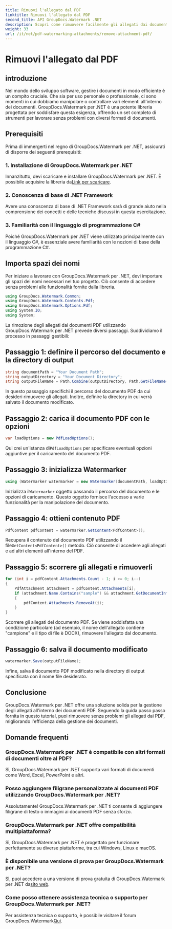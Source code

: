 ```yaml
---
title: Rimuovi l'allegato dal PDF
linktitle: Rimuovi l'allegato dal PDF
second_title: API GroupDocs.Watermark .NET
description: Scopri come rimuovere facilmente gli allegati dai documenti PDF utilizzando GroupDocs.Watermark per .NET. Migliora l'efficienza della gestione dei documenti.
weight: 33
url: /it/net/pdf-watermarking-attachments/remove-attachment-pdf/
---
```


# Rimuovi l'allegato dal PDF

## introduzione
Nel mondo dello sviluppo software, gestire i documenti in modo efficiente è un compito cruciale. Che sia per uso personale o professionale, ci sono momenti in cui dobbiamo manipolare o controllare vari elementi all'interno dei documenti. GroupDocs.Watermark per .NET è una potente libreria progettata per soddisfare questa esigenza, offrendo un set completo di strumenti per lavorare senza problemi con diversi formati di documenti.
## Prerequisiti
Prima di immergerti nel regno di GroupDocs.Watermark per .NET, assicurati di disporre dei seguenti prerequisiti:
### 1. Installazione di GroupDocs.Watermark per .NET
 Innanzitutto, devi scaricare e installare GroupDocs.Watermark per .NET. È possibile acquisire la libreria da[Link per scaricare](https://releases.groupdocs.com/Watermark/net/).
### 2. Conoscenza di base di .NET Framework
Avere una conoscenza di base di .NET Framework sarà di grande aiuto nella comprensione dei concetti e delle tecniche discussi in questa esercitazione.
### 3. Familiarità con il linguaggio di programmazione C#
Poiché GroupDocs.Watermark per .NET viene utilizzato principalmente con il linguaggio C#, è essenziale avere familiarità con le nozioni di base della programmazione C#.

## Importa spazi dei nomi
Per iniziare a lavorare con GroupDocs.Watermark per .NET, devi importare gli spazi dei nomi necessari nel tuo progetto. Ciò consente di accedere senza problemi alle funzionalità fornite dalla libreria.

```csharp
using GroupDocs.Watermark.Common;
using GroupDocs.Watermark.Contents.Pdf;
using GroupDocs.Watermark.Options.Pdf;
using System.IO;
using System;
```
La rimozione degli allegati dai documenti PDF utilizzando GroupDocs.Watermark per .NET prevede diversi passaggi. Suddividiamo il processo in passaggi gestibili:
## Passaggio 1: definire il percorso del documento e la directory di output
```csharp
string documentPath = "Your Document Path";
string outputDirectory = "Your Document Directory";
string outputFileName = Path.Combine(outputDirectory, Path.GetFileName(documentPath));
```
In questo passaggio specifichi il percorso del documento PDF da cui desideri rimuovere gli allegati. Inoltre, definire la directory in cui verrà salvato il documento modificato.
## Passaggio 2: carica il documento PDF con le opzioni
```csharp
var loadOptions = new PdfLoadOptions();
```
 Qui crei un'istanza di`PdfLoadOptions` per specificare eventuali opzioni aggiuntive per il caricamento del documento PDF.
## Passaggio 3: inizializza Watermarker
```csharp
using (Watermarker watermarker = new Watermarker(documentPath, loadOptions))
```
 Inizializza il`Watermarker` oggetto passando il percorso del documento e le opzioni di caricamento. Questo oggetto fornisce l'accesso a varie funzionalità per la manipolazione del documento.
## Passaggio 4: ottieni contenuto PDF
```csharp
PdfContent pdfContent = watermarker.GetContent<PdfContent>();
```
 Recupera il contenuto del documento PDF utilizzando il file`GetContent<PdfContent>()` metodo. Ciò consente di accedere agli allegati e ad altri elementi all'interno del PDF.
## Passaggio 5: scorrere gli allegati e rimuoverli
```csharp
for (int i = pdfContent.Attachments.Count - 1; i >= 0; i--)
{
    PdfAttachment attachment = pdfContent.Attachments[i];
    if (attachment.Name.Contains("sample") && attachment.GetDocumentInfo().FileType == FileType.DOCX)
    {
        pdfContent.Attachments.RemoveAt(i);
    }
}
```
Scorrere gli allegati del documento PDF. Se viene soddisfatta una condizione particolare (ad esempio, il nome dell'allegato contiene "campione" e il tipo di file è DOCX), rimuovere l'allegato dal documento.
## Passaggio 6: salva il documento modificato
```csharp
watermarker.Save(outputFileName);
```
Infine, salva il documento PDF modificato nella directory di output specificata con il nome file desiderato.

## Conclusione
GroupDocs.Watermark per .NET offre una soluzione solida per la gestione degli allegati all'interno dei documenti PDF. Seguendo la guida passo passo fornita in questo tutorial, puoi rimuovere senza problemi gli allegati dai PDF, migliorando l'efficienza della gestione dei documenti.
## Domande frequenti
### GroupDocs.Watermark per .NET è compatibile con altri formati di documenti oltre al PDF?
Sì, GroupDocs.Watermark per .NET supporta vari formati di documenti come Word, Excel, PowerPoint e altri.
### Posso aggiungere filigrane personalizzate ai documenti PDF utilizzando GroupDocs.Watermark per .NET?
Assolutamente! GroupDocs.Watermark per .NET ti consente di aggiungere filigrane di testo o immagini ai documenti PDF senza sforzo.
### GroupDocs.Watermark per .NET offre compatibilità multipiattaforma?
Sì, GroupDocs.Watermark per .NET è progettato per funzionare perfettamente su diverse piattaforme, tra cui Windows, Linux e macOS.
### È disponibile una versione di prova per GroupDocs.Watermark per .NET?
 Sì, puoi accedere a una versione di prova gratuita di GroupDocs.Watermark per .NET da[sito web](https://releases.groupdocs.com/).
### Come posso ottenere assistenza tecnica o supporto per GroupDocs.Watermark per .NET?
 Per assistenza tecnica o supporto, è possibile visitare il forum GroupDocs.Watermark[Qui](https://forum.groupdocs.com/c/watermark/19).